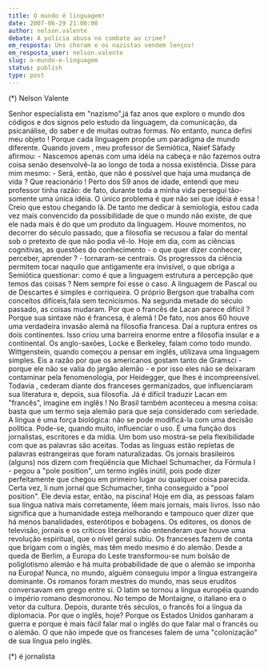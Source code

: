 ```yaml
---
title: O mundo é linguagem!
date: 2007-06-29 21:00:00
author: nelson.valente
debate: A polícia abusa no combate ao crime?
em_resposta: Uns choram e os nazistas vendem lenços!
em_resposta_user: nelson.valente
slug: o-mundo-e-linguagem
status: publish 
type: post
---
```


(\*) Nelson Valente  

 Senhor especialista em "nazismo",já faz anos que exploro o mundo dos códigos e dos signos pelo estudo da linguagem, da comunicação, da psicanálise, do saber e de muitas outras formas. No entanto, nunca defini meu objeto ! Porque cada linguagem propõe um paradigma de mundo diferente. Quando jovem , meu professor de Semiótica, Naief Sàfady afirmou: - Nascemos apenas com uma idéia na cabeça e não fazemos outra coisa senão desenvolvê-la ao longo de toda a nossa existência. Disse para mim mesmo: - Será, então, que não é possível que haja uma mudança de vida ? Que reacionário ! Perto dos 59 anos de idade, entendi que meu professor tinha razão: de fato, durante toda a minha vida persegui tão-somente uma única idéia. O único problema é que não sei que idéia é essa ! Creio que estou chegando lá. De tanto me dedicar à semiologia, estou cada vez mais convencido da possibilidade de que o mundo não existe, de que ele nada mais é do que um produto da linguagem. Houve momentos, no decorrer do século passado, que a filosofia se recusou a falar do mental sob o pretexto de que não podia vê-lo. Hoje em dia, com as ciências cognitivas, as questões do conhecimento - o que quer dizer conhecer, perceber, aprender ? - tornaram-se centrais. Os progressos da ciência permitem tocar naquilo que antigamente era invisível, o que obriga a Semiótica questionar: como é que a linguagem estrutura a percepção que temos das coisas ? Nem sempre foi esse o caso. A linguagem de Pascal ou de Descartes é simples e corriqueira. O próprio Bergson que trabalha com conceitos difíceis,fala sem tecnicismos. Na segunda metade do século passado, as coisas mudaram. Por que o francês de Lacan parece difícil ? Porque sua sintaxe não é francesa, é alemã ! De fato, nos anos 60 houve uma verdadeira invasão alemã na filosofia francesa. Daí a ruptura entres os dois continentes. Isso criou uma barreira enorme entre a filosofia insular e a continental. Os anglo-saxões, Locke e Berkeley, falam como todo mundo. Wittgenstein, quando começou a pensar em inglês, utilizava uma linguagem simples. Eis a razão por que os americanos gostam tanto de Gramsci - porque ele não se valia do jargão alemão - e por isso eles não se deixaram contaminar pela fenomenologia, por Heidegger, que lhes é incompreensível. Todavia , cederam diante dos franceses germanizados, que influenciaram sua literatura e, depois, sua filosofia. Já é difícil traduzir Lacan em "francês", imagine em inglês ! No Brasil também aconteceu a mesma coisa: basta que um termo seja alemão para que seja considerado com seriedade. A língua é uma força biológica: não se pode modificá-la com uma decisão política. Pode-se, quando muito, influenciar o uso. É uma função dos jornalistas, escritores e da mídia. Um bom uso mostra-se pela flexibilidade com que as palavras são aceitas. Todas as línguas estão repletas de palavras estrangeiras que foram naturalizadas. Os jornais brasileiros (alguns) nos dizem com freqüência que Michael Schumacher, da Fórmula I - pegou a "pole position", um termo inglês inútil, pois pode dizer perfeitamente que chegou em primeiro lugar ou qualquer coisa parecida. Certa vez, li num jornal que Schumacher, tinha conseguido a "pool position". Ele devia estar, então, na piscina! Hoje em dia, as pessoas falam sua língua nativa mais corretamente, lêem mais jornais, mais livros. Isso não significa que a humanidade esteja melhorando e tampouco quer dizer que há menos banalidades, esterótipos e bobagens. Os editores, os donos de televisão, jornais e os críticos literários não entenderam que houve uma revolução espiritual, que o nível geral subiu. Os franceses fazem de conta que brigam com o inglês, mas têm medo mesmo é do alemão. Desde a queda de Berlim, a Europa do Leste transformou-se num bolsão de poliglotismo alemão e há muita probabilidade de que o alemão se imponha na Europa! Nunca, no mundo, alguém conseguiu impor a língua estrangeira dominante. Os romanos foram mestres do mundo, mas seus eruditos conversavam em grego entre si. O latim se tornou a língua européia quando o império romano desmoronou. No tempo de Montaigne, o italiano era o vetor da cultura. Depois, durante três séculos, o francês foi a língua da diplomacia. Por que o inglês, hoje? Porque os Estados Unidos ganharam a guerra e porque é mais fácil falar mal o inglês do que falar mal o francês ou o alemão. O que não impede que os franceses falem de uma "colonização" de sua língua pelo inglês.  

 (\*) é jornalista
